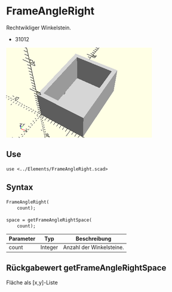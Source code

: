 # FrameAngleRight
Rechtwikliger Winkelstein.
- 31012

![FrameAngleRight](../../images/FrameAngleRight.png)

## Use
```
use <../Elements/FrameAngleRight.scad>
```

## Syntax
```
FrameAngleRight(
    count);

space = getFrameAngleRightSpace(
    count);
```

| Parameter | Typ | Beschreibung |
| ------ | ------ | ------ |
| count | Integer | Anzahl der Winkelsteine. |

## Rückgabewert getFrameAngleRightSpace
Fläche als \[x,y]-Liste